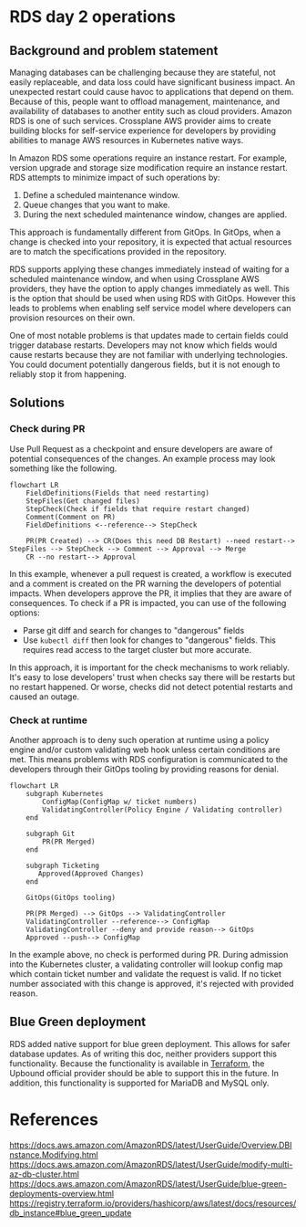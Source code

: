 # RDS day 2 operations 


## Background and problem statement


Managing databases can be challenging because they are stateful, not easily replaceable, and data loss could have significant business impact. An unexpected restart could cause havoc to applications that depend on them. Because of this, people want to offload management, maintenance, and availability of databases to another entity such as cloud providers. Amazon RDS is one of such services. 
Crossplane AWS provider aims to create building blocks for self-service experience for developers by providing abilities to manage AWS resources in Kubernetes native ways. 

In Amazon RDS some operations require an instance restart. For example, version upgrade and storage size modification require an instance restart. RDS attempts to minimize impact of such operations by:
1. Define a scheduled maintenance window.
2. Queue changes that you want to make.
3. During the next scheduled maintenance window, changes are applied.

This approach is fundamentally different from GitOps. In GitOps, when a change is checked into your repository, it is expected that actual resources are to match the specifications provided in the repository. 

RDS supports applying these changes immediately instead of waiting for a scheduled maintenance window, and when using Crossplane AWS providers, they have the option to apply changes immediately as well. This is the option that should be used when using RDS with GitOps. However this leads to problems when enabling self service model where developers can provision resources on their own. 

One of most notable problems is that updates made to certain fields could trigger database restarts. Developers may not know which fields would cause restarts because they are not familiar with underlying technologies. You could document potentially dangerous fields, but it is not enough to reliably stop it from happening. 

## Solutions

### Check during PR
Use Pull Request as a checkpoint and ensure developers are aware of potential consequences of the changes. An example process may look something like the following. 


```mermaid
flowchart LR
    FieldDefinitions(Fields that need restarting)
    StepFiles(Get changed files)
    StepCheck(Check if fields that require restart changed)
    Comment(Comment on PR)
    FieldDefinitions <--reference--> StepCheck

    PR(PR Created) --> CR(Does this need DB Restart) --need restart--> StepFiles --> StepCheck --> Comment --> Approval --> Merge
    CR --no restart--> Approval
```

In this example, whenever a pull request is created, a workflow is executed and a comment is created on the PR warning the developers of potential impacts. When developers approve the PR, it implies that they are aware of consequences.
To check if a PR is impacted, you can use of the following options:
- Parse git diff and search for changes to "dangerous" fields
- Use `kubectl diff` then look for changes to "dangerous" fields. This requires read access to the target cluster but more accurate.

In this approach, it is important for the check mechanisms to work reliably. It's easy to lose developers' trust when checks say there will be restarts but no restart happened. Or worse, checks did not detect potential restarts and caused an outage.

### Check at runtime

Another approach is to deny such operation at runtime using a policy engine and/or custom validating web hook unless certain conditions are met. This means problems with RDS configuration is communicated to the developers through their GitOps tooling by providing reasons for denial.

```mermaid
flowchart LR
    subgraph Kubernetes
        ConfigMap(ConfigMap w/ ticket numbers)
        ValidatingController(Policy Engine / Validating controller)
    end 

    subgraph Git 
        PR(PR Merged)
    end

    subgraph Ticketing
       Approved(Approved Changes)
    end
    
    GitOps(GitOps tooling)

    PR(PR Merged) --> GitOps --> ValidatingController
    ValidatingController --reference--> ConfigMap
    ValidatingController --deny and provide reason--> GitOps
    Approved --push--> ConfigMap
```
In the example above, no check is performed during PR. During admission into the Kubernetes cluster, a validating controller will lookup config map which contain ticket number and validate the request is valid. If no ticket number associated with this change is approved, it's rejected with provided reason. 

## Blue Green deployment
RDS added native support for blue green deployment. This allows for safer database updates.
As of writing this doc, neither providers support this functionality. Because the functionality is available in [Terraform](https://registry.terraform.io/providers/hashicorp/aws/latest/docs/resources/db_instance#blue_green_update), the Upbound official provider should be able to support this in the future.
In addition, this functionality is supported for MariaDB and MySQL only.

# References
https://docs.aws.amazon.com/AmazonRDS/latest/UserGuide/Overview.DBInstance.Modifying.html
https://docs.aws.amazon.com/AmazonRDS/latest/UserGuide/modify-multi-az-db-cluster.html
https://docs.aws.amazon.com/AmazonRDS/latest/UserGuide/blue-green-deployments-overview.html
https://registry.terraform.io/providers/hashicorp/aws/latest/docs/resources/db_instance#blue_green_update